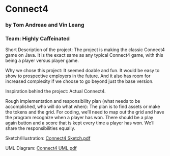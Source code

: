 # Connect4
### by Tom Andreae and Vin Leang
### Team: Highly Caffeinated

Short Description of the project:
The project is making the classic Connect4 game on Java. It is the exact same as any typical Connect4 game, with this being a player versus player game.

Why we chose this project:
It seemed doable and fun. It would be easy to show to prospective employers in the future. And it also has room for increased complexity if we choose to go beyond just the base version.

Inspiration behind the project:
Actual Connect4.

Rough implementation and responsibility plan (what needs to be accomplished, who will do what when):
The plan is to find assets or make the tokens and the grid. For coding, we’ll need to map out the grid and have the program recognize when a player has won. There should be a play again button and a score that is kept every time a player has won. We’ll share the responsibilities equally.

Sketch/Illustration: [Connect4 Sketch.pdf](https://github.com/mac-comp127-s24-alhashim/project-tom_vin_project/files/15151759/Connect4.Sketch.pdf)

UML Diagram: [Connect4 UML.pdf](https://github.com/mac-comp127-s24-alhashim/project-tom_vin_project/files/15151758/Connect4.UML.pdf)


